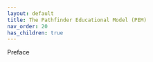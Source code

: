 ```yaml
---
layout: default
title: The Pathfinder Educational Model (PEM)
nav_order: 20
has_children: true
---
```


Preface 
